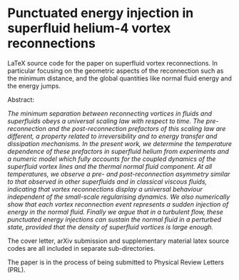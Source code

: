 # Punctuated energy injection in superfluid helium-4 vortex reconnections 

LaTeX source code for the paper on superfluid vortex reconnections. In particular focusing on the geometric aspects of the reconnection such as the minimum distance, and the global quantities like normal fluid energy and the energy jumps.

Abstract:

*The minimum separation between reconnecting vortices in fluids and superfluids obeys a universal scaling law with respect to time. The pre-reconnection and the post-reconnection prefactors of this scaling law are different, a property related to irreversibility and to energy transfer and dissipation mechanisms. In the present work, we determine the temperature dependence of these prefactors in superfluid helium from experiments and a numeric model which fully accounts for the  coupled dynamics of the superfluid
vortex lines and the thermal normal fluid component. At all temperatures, we observe a pre- and post-reconnection asymmetry similar to that observed in other superfluids and in classical viscous fluids, indicating that vortex reconnections display a universal behaviour independent of the small-scale regularising dynamics. We also numerically show that each vortex reconnection event represents a sudden injection of energy in the normal fluid. Finally we argue that in a turbulent flow, these punctuated energy injections can sustain the normal fluid in a perturbed state, provided that the density of superfluid vortices is large enough.*

The cover letter, arXiv submission and supplementary material latex source codes are all included in separate sub-directories. 

The paper is in the process of being submitted to Physical Review Letters (PRL).
